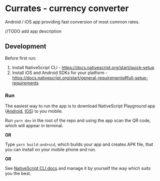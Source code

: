 # Currates - currency converter

Android / iOS app providing fast conversion of most common rates.

//TODO add app description

## Development

Before first run:

1. Install NativeScript CLI - https://docs.nativescript.org/start/quick-setup 
2. Install iOS and Android SDKs for your platform - https://docs.nativescript.org/start/general-requirements#full-setup-requirements

### Run

The easiest way to run the app is to download NativeScript Playground app ([Android](https://play.google.com/store/apps/details?id=org.nativescript.play), [IOS](https://apps.apple.com/us/app/nativescript-playground/id1263543946?ls=1)) to you mobile. 

Run `yarn dev` in the root of the repo and using the app scan the QR code, which will appear in terminal.

**OR**

Type `yarn build:android`, which builds your app and creates APK file, that you can install on your mobile phone and run. 

**OR**

See [NativeScript CLI docs](https://docs.nativescript.org/start/cli-basics) and manage it by yourself the way which suits you the best.